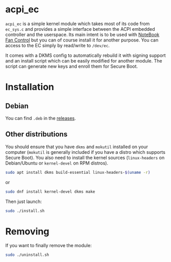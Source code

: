 # acpi_ec

`acpi_ec` is a simple kernel module which takes most of its code from `ec_sys.c` and provides a simple interface between the ACPI embedded controller and the userspace. Its main intent is to be used with [NoteBook Fan Control](https://github.com/hirschmann/nbfc) but you can of course install it for another purpose. You can access to the EC simply by read/write to `/dev/ec`.

It comes with a DKMS config to automatically rebuild it with signing support and an install script which can be easily modified for another module. The script can generate new keys and enroll them for Secure Boot.

# Installation

## Debian

You can find `.deb` in the [releases](https://github.com/MusiKid/acpi_ec/releases/latest).

## Other distributions

You should ensure that you have `dkms` and `mokutil` installed on your computer (`mokutil` is generally included if you have a distro which supports Secure Boot). You also need to install the kernel sources (`linux-headers` on Debian/Ubuntu or `kernel-devel` on RPM distros).

```sh
sudo apt install dkms build-essential linux-headers-$(uname -r)
```
or
```sh
sudo dnf install kernel-devel dkms make
```

Then just launch:
```sh
sudo ./install.sh
```

# Removing
If you want to finally remove the module:
```sh
sudo ./uninstall.sh
```
